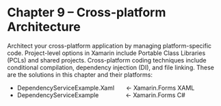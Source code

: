 # Chapter 9 – Cross-platform Architecture<br/>
Architect your cross-platform application by managing platform-specific code. Project-level options in Xamarin include Portable Class Libraries (PCLs) and shared projects. Cross-platform coding techniques include conditional compilation, dependency injection (DI), and file linking. These are the solutions in this chapter and their platforms:

<ul>
<li>DependencyServiceExample.Xaml &nbsp;&nbsp;&nbsp;&nbsp;&nbsp;&nbsp;<- Xamarin.Forms XAML</li>
<li>DependencyServiceExample &nbsp;&nbsp;&nbsp;&nbsp;&nbsp;&nbsp;&nbsp;&nbsp;&nbsp;&nbsp;&nbsp;&nbsp;&nbsp;&nbsp;&nbsp;<- Xamarin.Forms C#</li>
</ul>
